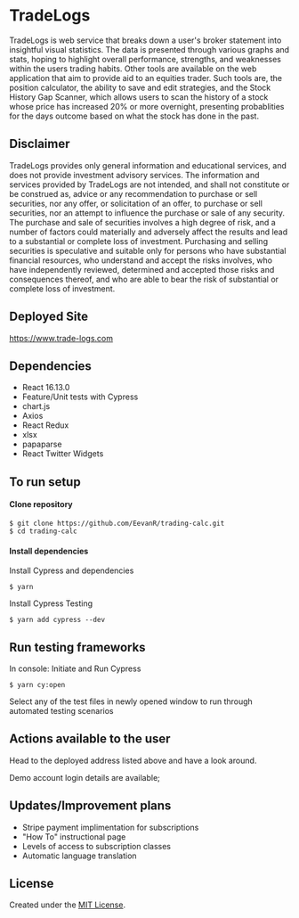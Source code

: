 # TradeLogs

TradeLogs is web service that breaks down a user's broker statement into insightful visual statistics. The data is presented through various graphs and stats, hoping to highlight overall performance, strengths, and weaknesses within the users trading habits. Other tools are available on the web application that aim to provide aid to an equities trader. Such tools are, the position calculator, the ability to save and edit strategies, and the Stock History Gap Scanner, which allows users to scan the history of a stock whose price has increased 20% or more overnight, presenting probablities for the days outcome based on what the stock has done in the past.  

## Disclaimer
TradeLogs provides only general information and educational services, and does not provide investment advisory services. The information and services provided by TradeLogs are not intended, and shall not constitute or be construed as, advice or any recommendation to purchase or sell securities, nor any offer, or solicitation of an offer, to purchase or sell securities, nor an attempt to influence the purchase or sale of any security. The purchase and sale of securities involves a high degree of risk, and a number of factors could materially and adversely affect the results and lead to a substantial or complete loss of investment. Purchasing and selling securities is speculative and suitable only for persons who have substantial financial resources, who understand and accept the risks involves, who have independently reviewed, determined and accepted those risks and consequences thereof, and who are able to bear the risk of substantial or complete loss of investment.

## Deployed Site
https://www.trade-logs.com

## Dependencies
- React 16.13.0
- Feature/Unit tests with Cypress
- chart.js
- Axios
- React Redux
- xlsx
- papaparse
- React Twitter Widgets

## To run setup
#### Clone repository
```
$ git clone https://github.com/EevanR/trading-calc.git
$ cd trading-calc
```

#### Install dependencies
Install Cypress and dependencies
```
$ yarn
```
Install Cypress Testing
```
$ yarn add cypress --dev
```

## Run testing frameworks
In console:
Initiate and Run Cypress 
```
$ yarn cy:open
```
Select any of the test files in newly opened window to run through automated testing scenarios

## Actions available to the user

Head to the deployed address listed above and have a look around.

Demo account login details are available;

## Updates/Improvement plans
- Stripe payment implimentation for subscriptions
- "How To" instructional page
- Levels of access to subscription classes
- Automatic language translation

## License
Created under the <a href="https://en.wikipedia.org/wiki/MIT_License">MIT License</a>.
